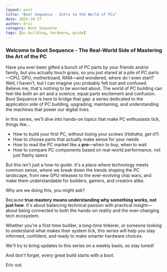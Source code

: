 ```yaml
---
layout: post
title: "Boot Sequence - Intro to the World of PCs"
date: 2025-10-27
author: Eric
category: Boot Sequence
tags: [pc-building, hardware, guide]
---
```


### Welcome to Boot Sequence - The Real-World Side of Mastering the Art of the PC

Have you ever been gifted a bunch of PC parts by your friends and/or family, but you actually touch grass, so you just stared at a pile of PC parts—CPU, GPU, motherboard, RAM—and wondered, where do I even start? Well, I haven't, but I can imagine you probably felt lost and confused. Believe me, that's nothing to be worried about. The world of PC building can feel like both an art and a science, equal parts excitement and confusion. Boot Sequence is here to bridge that gap: a series dedicated to the application side of PC building, upgrading, maintaining, and understanding the machines that power our digital lives.

In this series, we'll dive into hands-on topics that make PC enthusiasts tick, things like…

- How to build your first PC, without losing your screws (*Hahaha, get it?*)
- How to choose parts that actually make sense for your needs
- How to read the PC market like a **pro**—when to buy, when to wait
- How to compare PC components based on real-world performance, not just flashy specs

But this isn't just a how-to guide. It's a place where technology meets common sense, where we break down the trends shaping the PC landscape, from new GPU releases to the ever-evolving chip wars, and make them understandable for builders, gamers, and creators alike.

Why are we doing this, you might ask?

Because **true mastery means understanding why something works, not just how**. It's about balancing technical passion with practical insight—about being connected to both the hands-on reality and the ever-changing tech ecosystem.

Whether you're a first-time builder, a long-time tinkerer, or someone looking to understand what makes their system tick, this series will help you stay informed, confident, and ready to make smarter hardware choices.

We'll try to bring updates to this series on a weekly basis, so stay tuned!

And don't forget, every great build starts with a boot.

Eric out.
